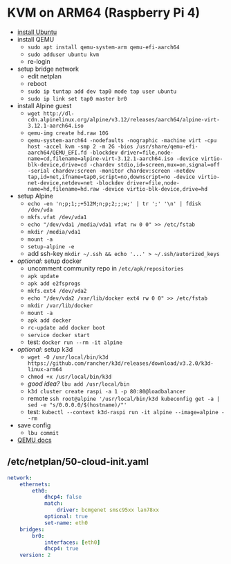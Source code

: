 # KVM on ARM64 (Raspberry Pi 4)

* [install Ubuntu](ubuntu-raspi.md)
* install QEMU
    * `sudo apt install qemu-system-arm qemu-efi-aarch64`
    * `sudo adduser ubuntu kvm`
    * re-login
* setup bridge network
    * edit netplan
    * reboot
    * `sudo ip tuntap add dev tap0 mode tap user ubuntu`
    * `sudo ip link set tap0 master br0`
* install Alpine guest
    * `wget http://dl-cdn.alpinelinux.org/alpine/v3.12/releases/aarch64/alpine-virt-3.12.1-aarch64.iso`
    * `qemu-img create hd.raw 10G`
    * `qemu-system-aarch64 -nodefaults -nographic -machine virt -cpu host -accel kvm -smp 2 -m 2G -bios /usr/share/qemu-efi-aarch64/QEMU_EFI.fd -blockdev driver=file,node-name=cd,filename=alpine-virt-3.12.1-aarch64.iso -device virtio-blk-device,drive=cd -chardev stdio,id=screen,mux=on,signal=off -serial chardev:screen -monitor chardev:screen -netdev tap,id=net,ifname=tap0,script=no,downscript=no -device virtio-net-device,netdev=net -blockdev driver=file,node-name=hd,filename=hd.raw -device virtio-blk-device,drive=hd`
* setup Alpine
    * `echo -en 'n;p;1;;+512M;n;p;2;;;w;' | tr ';' '\n' | fdisk /dev/vda`
    * `mkfs.vfat /dev/vda1`
    * `echo "/dev/vda1 /media/vda1 vfat rw 0 0" >> /etc/fstab`
    * `mkdir /media/vda1`
    * `mount -a`
    * `setup-alpine -e`
    * add ssh-key `mkdir ~/.ssh && echo '...' > ~/.ssh/autorized_keys`
* *optional:* setup docker
    * uncomment community repo in `/etc/apk/repositories`
    * `apk update`
    * `apk add e2fsprogs`
    * `mkfs.ext4 /dev/vda2`
    * `echo "/dev/vda2 /var/lib/docker ext4 rw 0 0" >> /etc/fstab`
    * `mkdir /var/lib/docker`
    * `mount -a`
    * `apk add docker`
    * `rc-update add docker boot`
    * `service docker start`
    * test: `docker run --rm -it alpine`
* *optional:* setup k3d
    * `wget -O /usr/local/bin/k3d https://github.com/rancher/k3d/releases/download/v3.2.0/k3d-linux-arm64`
    * `chmod +x /usr/local/bin/k3d`
    * *good idea?* `lbu add /usr/local/bin`
    * `k3d cluster create raspi -a 1 -p 80:80@loadbalancer`
    * remote `ssh root@alpine '/usr/local/bin/k3d kubeconfig get -a | sed -e "s/0.0.0.0/$(hostname)/"'`
    * test: `kubectl --context k3d-raspi run -it alpine --image=alpine --rm`
* save config
    * `lbu commit`
* [QEMU docs](https://www.qemu.org/docs/master/system/invocation.html)

## /etc/netplan/50-cloud-init.yaml
```yaml
network:
    ethernets:
        eth0:
            dhcp4: false
            match:
                driver: bcmgenet smsc95xx lan78xx
            optional: true
            set-name: eth0
    bridges:
        br0:
            interfaces: [eth0]
            dhcp4: true
    version: 2
```
